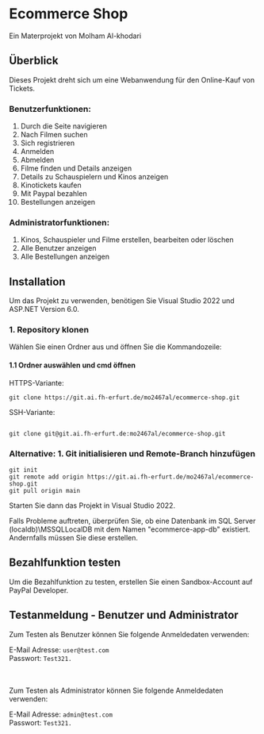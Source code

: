 # Ecommerce Shop

Ein Materprojekt von Molham Al-khodari

## Überblick

Dieses Projekt dreht sich um eine Webanwendung für den Online-Kauf von Tickets.

### Benutzerfunktionen:

1. Durch die Seite navigieren
2. Nach Filmen suchen
3. Sich registrieren
4. Anmelden
5. Abmelden
7. Filme finden und Details anzeigen
8. Details zu Schauspielern und Kinos anzeigen
8. Kinotickets kaufen
9. Mit Paypal bezahlen
10. Bestellungen anzeigen

### Administratorfunktionen:

1. Kinos, Schauspieler und Filme erstellen, bearbeiten oder löschen
2. Alle Benutzer anzeigen
3. Alle Bestellungen anzeigen

## Installation

Um das Projekt zu verwenden, benötigen Sie Visual Studio 2022 und ASP.NET Version 6.0.

### 1. Repository klonen
Wählen Sie einen Ordner aus und öffnen Sie die Kommandozeile:

#### 1.1 Ordner auswählen und cmd öffnen
HTTPS-Variante: 

```
git clone https://git.ai.fh-erfurt.de/mo2467al/ecommerce-shop.git
```

SSH-Variante: 

```

git clone git@git.ai.fh-erfurt.de:mo2467al/ecommerce-shop.git
```

### Alternative: 1. Git initialisieren und Remote-Branch hinzufügen

```
git init
git remote add origin https://git.ai.fh-erfurt.de/mo2467al/ecommerce-shop.git
git pull origin main
```

Starten Sie dann das Projekt in Visual Studio 2022.

Falls Probleme auftreten, überprüfen Sie, ob eine Datenbank im SQL Server (localdb)\MSSQLLocalDB mit dem Namen "ecommerce-app-db" existiert. Andernfalls müssen Sie diese erstellen.

## Bezahlfunktion testen
Um die Bezahlfunktion zu testen, erstellen Sie einen Sandbox-Account auf PayPal Developer.

## Testanmeldung - Benutzer und Administrator
Zum Testen als Benutzer können Sie folgende Anmeldedaten verwenden:

E-Mail Adresse: ``user@test.com``<br>
Passwort: ``Test321.``<br><br><br>

Zum Testen als Administrator können Sie folgende Anmeldedaten verwenden:

E-Mail Adresse: ``admin@test.com``<br>
Passwort: ``Test321.``<br><br><br>




